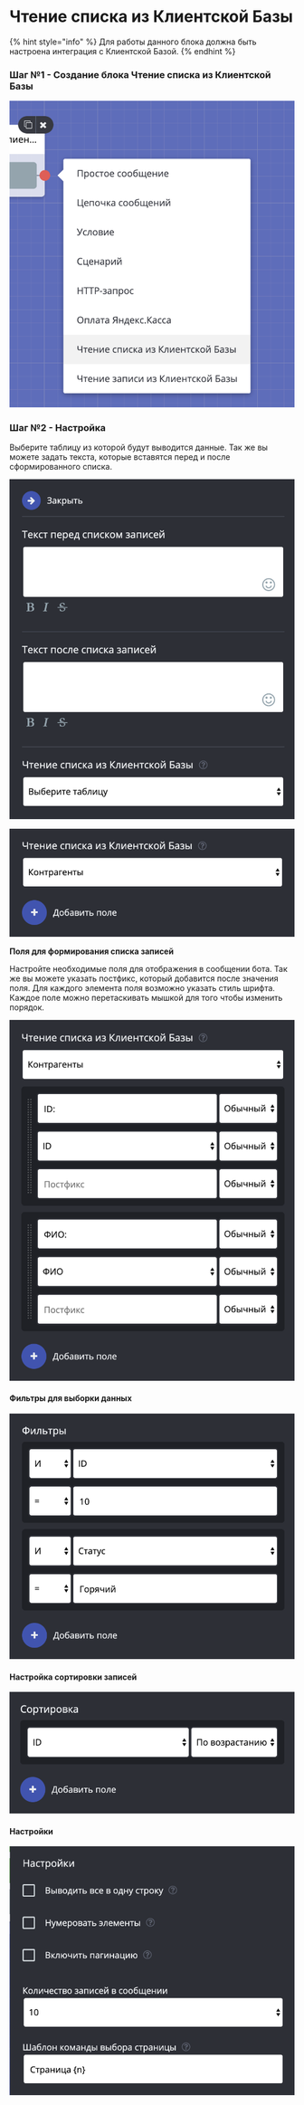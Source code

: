 # Чтение списка из Клиентской Базы

{% hint style="info" %}
Для работы данного блока должна быть настроена интеграция с Клиентской Базой.
{% endhint %}

### Шаг №1 - Создание блока Чтение списка из Клиентской Базы

![Меню создания блока Чтение списка из Клиентской Базы](<../../.gitbook/assets/image (120).png>)

### Шаг №2 - Настройка

Выберите таблицу из которой будут выводится данные. Так же вы можете задать текста, которые вставятся перед и после сформированного списка.

![](<../../.gitbook/assets/image (137).png>)

![](<../../.gitbook/assets/image (159).png>)

**Поля для формирования списка записей**

Настройте необходимые поля для  отображения в сообщении бота. Так же вы можете указать постфикс, который добавится после значения поля. Для каждого элемента поля возможно указать стиль шрифта. Каждое поле можно перетаскивать мышкой для того чтобы изменить порядок.

![](<../../.gitbook/assets/image (164).png>)

#### Фильтры для выборки данных

![](<../../.gitbook/assets/image (115).png>)

#### Настройка сортировки записей

![](<../../.gitbook/assets/image (162).png>)

#### Настройки

![](<../../.gitbook/assets/image (128).png>)

